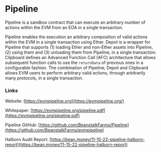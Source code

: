 # Pipeline

Pipeline is a sandbox contract that can execute an arbitrary number of actions within the EVM from an EOA in a single transaction.

Pipeline enables the execution an arbitrary composition of valid actions within the EVM in a single transaction using Ether. Depot is a wrapper for Pipeline that supports (1) loading Ether and non-Ether assets into Pipeline, (2) using them and (3) unloading them from Pipeline, in a single transaction. Clipboard defines an Advanced Function Call (AFC) architecture that allows subsequent function calls to use the `returnData` of previous ones in a configurable fashion. The combination of Pipeline, Depot and Clipboard allows EVM users to perform arbitrary valid actions, through arbitrarily many protocols, in a single transaction.

### Links

Website: [https://evmpipeline.org](https://evmpipeline.org/)

Whitepaper: [https://evmpipeline.org/pipeline.pdf](https://evmpipeline.org/pipeline.pdf)

Pipeline GitHub: [https://github.com/BeanstalkFarms/Pipeline](https://github.com/BeanstalkFarms/evmpipeline)

Halborn Audit Report: [https://bean.money/11-15-22-pipeline-halborn-report](https://bean.money/11-15-22-pipeline-halborn-report)
